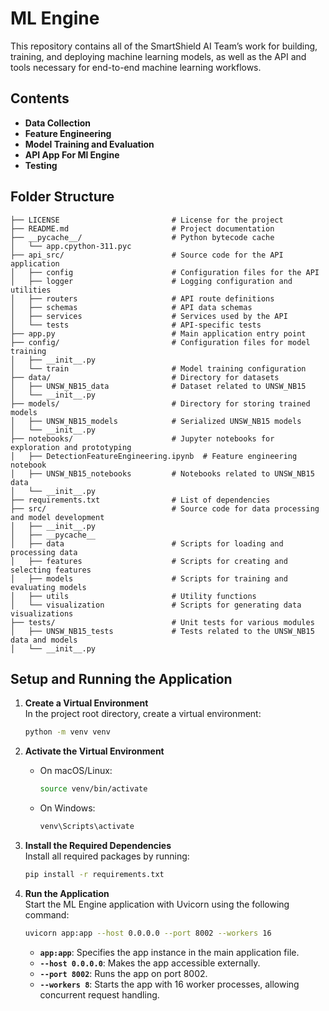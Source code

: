 # ML Engine

This repository contains all of the SmartShield AI Team’s work for building, training, and deploying machine learning models, as well as the API and tools necessary for end-to-end machine learning workflows.

## Contents

- **Data Collection**
- **Feature Engineering**
- **Model Training and Evaluation**
- **API App For Ml Engine**
- **Testing**

## Folder Structure

```plaintext
├── LICENSE                         # License for the project
├── README.md                       # Project documentation
├── __pycache__/                    # Python bytecode cache
│   └── app.cpython-311.pyc
├── api_src/                        # Source code for the API application
│   ├── config                      # Configuration files for the API
│   ├── logger                      # Logging configuration and utilities
│   ├── routers                     # API route definitions
│   ├── schemas                     # API data schemas
│   ├── services                    # Services used by the API
│   └── tests                       # API-specific tests
├── app.py                          # Main application entry point
├── config/                         # Configuration files for model training
│   ├── __init__.py
│   └── train                       # Model training configuration
├── data/                           # Directory for datasets
│   ├── UNSW_NB15_data              # Dataset related to UNSW_NB15
│   └── __init__.py
├── models/                         # Directory for storing trained models
│   ├── UNSW_NB15_models            # Serialized UNSW_NB15 models
│   └── __init__.py
├── notebooks/                      # Jupyter notebooks for exploration and prototyping
│   ├── DetectionFeatureEngineering.ipynb  # Feature engineering notebook
│   ├── UNSW_NB15_notebooks         # Notebooks related to UNSW_NB15 data
│   └── __init__.py
├── requirements.txt                # List of dependencies
├── src/                            # Source code for data processing and model development
│   ├── __init__.py
│   ├── __pycache__
│   ├── data                        # Scripts for loading and processing data
│   ├── features                    # Scripts for creating and selecting features
│   ├── models                      # Scripts for training and evaluating models
│   ├── utils                       # Utility functions
│   └── visualization               # Scripts for generating data visualizations
├── tests/                          # Unit tests for various modules
│   ├── UNSW_NB15_tests             # Tests related to the UNSW_NB15 data and models
│   └── __init__.py
```

## Setup and Running the Application

1. **Create a Virtual Environment**  
   In the project root directory, create a virtual environment:
   ```bash
   python -m venv venv
   ```

2. **Activate the Virtual Environment**  
   - On macOS/Linux:
     ```bash
     source venv/bin/activate
     ```
   - On Windows:
     ```bash
     venv\Scripts\activate
     ```

3. **Install the Required Dependencies**  
   Install all required packages by running:
   ```bash
   pip install -r requirements.txt
   ```

4. **Run the Application**  
   Start the ML Engine application with Uvicorn using the following command:
   ```bash
   uvicorn app:app --host 0.0.0.0 --port 8002 --workers 16
   ```

   - **`app:app`**: Specifies the app instance in the main application file.
   - **`--host 0.0.0.0`**: Makes the app accessible externally.
   - **`--port 8002`**: Runs the app on port 8002.
   - **`--workers 8`**: Starts the app with 16 worker processes, allowing concurrent request handling.
